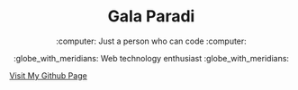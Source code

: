 <h1 align="center">Gala Paradi</h1>
<p align="center">
:computer:
Just a person who can code
:computer:
</p>
<p align="center">
:globe_with_meridians:
Web technology enthusiast
:globe_with_meridians:
</p>

<a href="https://galaparadi.github.io/">Visit My Github Page</a>

